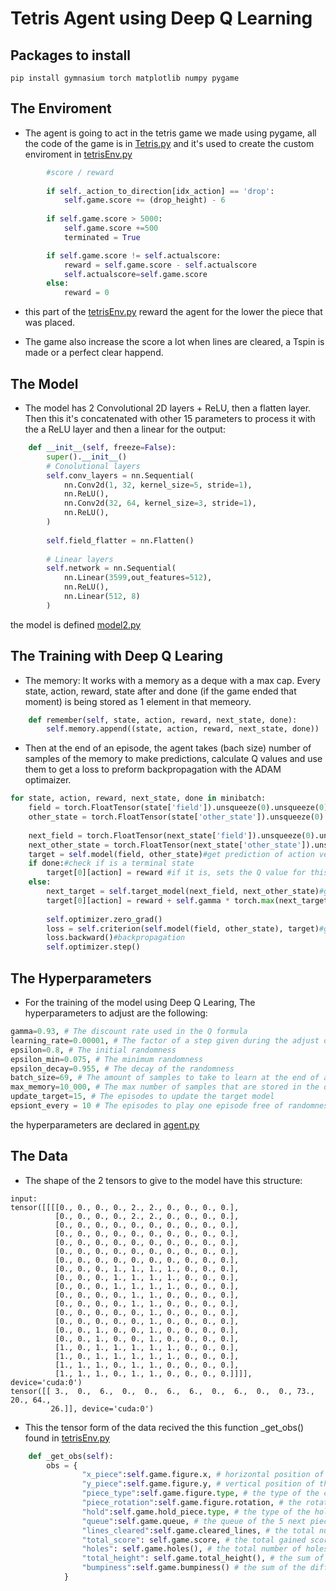 # Tetris Agent using Deep Q Learning

## Packages to install
```
pip install gymnasium torch matplotlib numpy pygame
```

## The Enviroment

* The agent is going to act in the tetris game we made using pygame, all the code of the game is in [Tetris.py](Tetris.py) and it's used to create the custom enviroment in [tetrisEnv.py](tetrisEnv.py) 

```python
        #score / reward
            
        if self._action_to_direction[idx_action] == 'drop':
            self.game.score += (drop_height) - 6
            
        if self.game.score > 5000:
            self.game.score +=500
            terminated = True

        if self.game.score != self.actualscore:
            reward = self.game.score - self.actualscore
            self.actualscore=self.game.score
        else:
            reward = 0
```

* this part of the [tetrisEnv.py](tetrisEnv.py) reward the agent for the lower the piece that was placed.

* The game also increase the score a lot when lines are cleared, a Tspin is made or a perfect clear happend.

## The Model
* The model has 2 Convolutional 2D layers + ReLU, then a flatten layer. Then this it's concatenated with other 15 parameters to process it with the a ReLU layer and then a linear for the output:
```python
    def __init__(self, freeze=False):
        super().__init__()
        # Conolutional layers
        self.conv_layers = nn.Sequential(
            nn.Conv2d(1, 32, kernel_size=5, stride=1),
            nn.ReLU(),
            nn.Conv2d(32, 64, kernel_size=3, stride=1),
            nn.ReLU(),
        )
        
        self.field_flatter = nn.Flatten()
        
        # Linear layers
        self.network = nn.Sequential(
            nn.Linear(3599,out_features=512),
            nn.ReLU(),
            nn.Linear(512, 8)
        )
```
the model is defined [model2.py](model2.py)

## The Training with Deep Q Learing
* The memory: It works with a memory as a deque with a max cap. Every state, action, reward, state after and done (if the game ended that moment) is being stored as 1 element in that memeory.
```python
    def remember(self, state, action, reward, next_state, done):
        self.memory.append((state, action, reward, next_state, done))
```
* Then at the end of an episode, the agent takes (bach size) number of samples of the memory to make predictions, calculate Q values and use them to get a loss to preform backpropagation with the ADAM optimaizer.

```python
for state, action, reward, next_state, done in minibatch:
    field = torch.FloatTensor(state['field']).unsqueeze(0).unsqueeze(0).to(self.get_device())
    other_state = torch.FloatTensor(state['other_state']).unsqueeze(0).to(self.get_device())
    
    next_field = torch.FloatTensor(next_state['field']).unsqueeze(0).unsqueeze(0).to(self.get_device())
    next_other_state = torch.FloatTensor(next_state['other_state']).unsqueeze(0).to(self.get_device())
    target = self.model(field, other_state)#get prediction of action vetor with the main model
    if done:#check if is a terminal state
        target[0][action] = reward #if it is, sets the Q value for this action with the reward
    else:
        next_target = self.target_model(next_field, next_other_state)#get action prection for the nextstate with target model
        target[0][action] = reward + self.gamma * torch.max(next_target[0]).item() # sets the Q value with the formula: reward * discount * Q value of best action
    
        self.optimizer.zero_grad()
        loss = self.criterion(self.model(field, other_state), target)#get the loss with MSE of the model's prediction vs target Q values
        loss.backward()#backpropagation
        self.optimizer.step()
```


## The Hyperparameters
* For the training of the model using Deep Q Learing, The hyperparameters to adjust are the following:
```python
gamma=0.93, # The discount rate used in the Q formula
learning_rate=0.00001, # The factor of a step given during the adjust of weiths
epsilon=0.8, # The initial randomness
epsilon_min=0.075, # The minimum randomness
epsilon_decay=0.955, # The decay of the randomness
batch_size=69, # The amount of samples to take to learn at the end of and episode
max_memory=10_000, # The max number of samples that are stored in the deque
update_target=15, # The episodes to update the target model
epsiont_every = 10 # The episodes to play one episode free of randomness
```
the hyperparameters are declared in [agent.py](agent.py)

## The Data

* The shape of the 2 tensors to give to the model have this structure:
```
input:
tensor([[[[0., 0., 0., 0., 2., 2., 0., 0., 0., 0.],
          [0., 0., 0., 0., 2., 2., 0., 0., 0., 0.],
          [0., 0., 0., 0., 0., 0., 0., 0., 0., 0.],
          [0., 0., 0., 0., 0., 0., 0., 0., 0., 0.],
          [0., 0., 0., 0., 0., 0., 0., 0., 0., 0.],
          [0., 0., 0., 0., 0., 0., 0., 0., 0., 0.],
          [0., 0., 0., 0., 0., 0., 0., 0., 0., 0.],
          [0., 0., 0., 1., 1., 1., 1., 0., 0., 0.],
          [0., 0., 0., 1., 1., 1., 1., 0., 0., 0.],
          [0., 0., 0., 1., 1., 1., 1., 0., 0., 0.],
          [0., 0., 0., 0., 1., 1., 0., 0., 0., 0.],
          [0., 0., 0., 0., 1., 1., 0., 0., 0., 0.],
          [0., 0., 0., 0., 0., 1., 0., 0., 0., 0.],
          [0., 0., 0., 0., 0., 1., 0., 0., 0., 0.],
          [0., 0., 1., 0., 0., 1., 0., 0., 0., 0.],
          [0., 0., 1., 0., 0., 1., 0., 0., 0., 0.],
          [1., 0., 1., 1., 1., 1., 1., 0., 0., 0.],
          [1., 0., 1., 1., 1., 1., 1., 0., 0., 0.],
          [1., 1., 1., 0., 1., 1., 0., 0., 0., 0.],
          [1., 1., 1., 0., 1., 1., 0., 0., 0., 0.]]]], device='cuda:0')
tensor([[ 3.,  0.,  6.,  0.,  0.,  6.,  6.,  0.,  6.,  0.,  0., 73., 20., 64.,
         26.]], device='cuda:0')
```
* This the tensor form of the data recived the this function _get_obs() found in [tetrisEnv.py](tetrisEnv.py)
```python
    def _get_obs(self):
        obs = {
                "x_piece":self.game.figure.x, # horizontal position of the current piece (-2 to 7)
                "y_piece":self.game.figure.y, # vertical position of the current piece (0 to 17)
                "piece_type":self.game.figure.type, # the type of the current piece (0 to 7)
                "piece_rotation":self.game.figure.rotation, # the rotation of the current piece (-1 to 2)
                "hold":self.game.hold_piece.type, # the type of the hold piece (-1 to 7)
                "queue":self.game.queue, # the queue of the 5 next pieces (5 values of 0 to 7)
                "lines_cleared":self.game.cleared_lines, # the total number of lines cleared (>=0)
                "total_score": self.game.score, # the total gained score (>=0)
                "holes": self.game.holes(), # the total number of holes left in the field (>=0)
                "total_height": self.game.total_height(), # the sum of all the heights (>=0)
                "bumpiness":self.game.bumpiness() # the sum of the differences of height between columns (>=0)
            }
```

